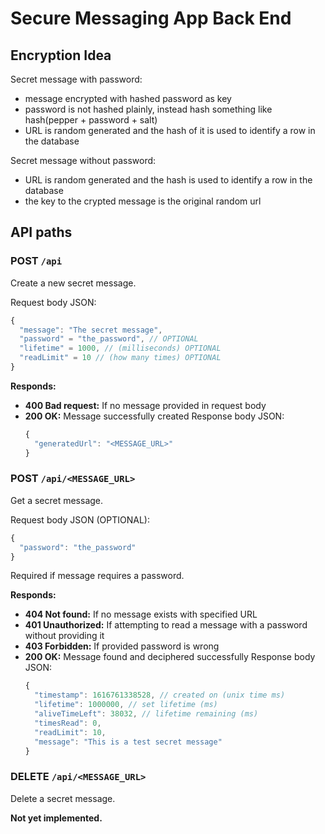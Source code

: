 # Secure Messaging App Back End

## Encryption Idea
Secret message with password:
- message encrypted with hashed password as key
- password is not hashed plainly, instead hash something like hash(pepper + password + salt)
- URL is random generated and the hash of it is used to identify a row in the database

Secret message without password:
- URL is random generated and the hash is used to identify a row in the database
- the key to the crypted message is the original random url

## API paths
### **POST** `/api`
Create a new secret message.

Request body JSON:

```js
{
  "message": "The secret message",
  "password" = "the_password", // OPTIONAL
  "lifetime" = 1000, // (milliseconds) OPTIONAL
  "readLimit" = 10 // (how many times) OPTIONAL
}
```

**Responds:**
- **400 Bad request:** If no message provided in request body
- **200 OK:** Message successfully created
  Response body JSON:
  ```js
  {
    "generatedUrl": "<MESSAGE_URL>"
  }
  ```
### **POST** `/api/<MESSAGE_URL>`
Get a secret message.

Request body JSON (OPTIONAL):

```js
{
  "password": "the_password"
}
```
Required if message requires a password.

**Responds:**
- **404 Not found:** If no message exists with specified URL
- **401 Unauthorized:** If attempting to read a message with a password without providing it
- **403 Forbidden:** If provided password is wrong
- **200 OK:** Message found and deciphered successfully
  Response body JSON:
  ```js
  {
    "timestamp": 1616761338528, // created on (unix time ms)
    "lifetime": 1000000, // set lifetime (ms)
    "aliveTimeLeft": 38032, // lifetime remaining (ms)
    "timesRead": 0,
    "readLimit": 10,
    "message": "This is a test secret message"
  }
  ```
### **DELETE** `/api/<MESSAGE_URL>`
Delete a secret message.

**Not yet implemented.**

